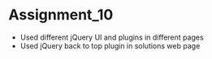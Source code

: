 # Assignment_10
 * Used different jQuery UI and plugins in different pages
 * Used jQuery back to top plugin in solutions web page
